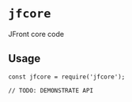# `jfcore`

JFront core code

## Usage

```
const jfcore = require('jfcore');

// TODO: DEMONSTRATE API
```
